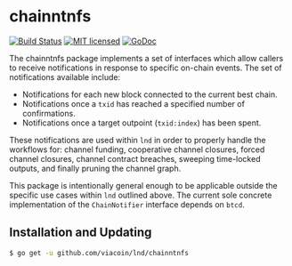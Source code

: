 chainntnfs
==========

[![Build Status](http://img.shields.io/travis/lightningnetwork/lnd.svg)](https://travis-ci.org/lightningnetwork/lnd) 
[![MIT licensed](https://img.shields.io/badge/license-MIT-blue.svg)](https://github.com/viacoin/lnd/blob/master/LICENSE)
[![GoDoc](https://img.shields.io/badge/godoc-reference-blue.svg)](http://godoc.org/github.com/viacoin/lnd/chainntnfs)

The chainntnfs package implements a set of interfaces which allow callers to
receive notifications in response to specific on-chain events. The set of
notifications available include: 

  * Notifications for each new block connected to the current best chain.
  * Notifications once a `txid` has reached a specified number of
    confirmations.
  * Notifications once a target outpoint (`txid:index`) has been spent.

These notifications are used within `lnd` in order to properly handle the
workflows for: channel funding, cooperative channel closures, forced channel
closures, channel contract breaches, sweeping time-locked outputs, and finally
pruning the channel graph. 

This package is intentionally general enough to be applicable outside the
specific use cases within `lnd` outlined above. The current sole concrete
implementation of the `ChainNotifier` interface depends on `btcd`.

## Installation and Updating

```bash
$ go get -u github.com/viacoin/lnd/chainntnfs
```
